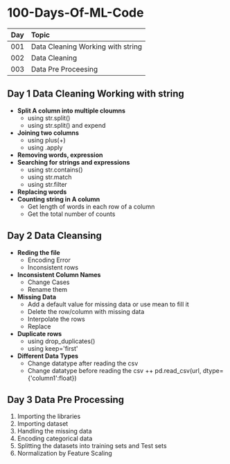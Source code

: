 # 100-Days-Of-ML-Code

| Day | Topic                                 |
|-----|:--------------------------------------|
| 001 | Data Cleaning Working with string     |
| 002 | Data Cleaning |
| 003 | Data Pre Proceesing |

## Day 1 Data Cleaning Working with string
   + **Split A column into multiple cloumns**
      + using str.split()
      + using str.split() and expend
   + **Joining two columns**
      + using plus(+)
      + using .apply
   + **Removing words, expression**
   + **Searching for strings and expressions**
      + using str.contains()
      + using str.match
      + using str.filter
   + **Replacing words**
   + **Counting string in A column**
      + Get length of words in each row of a column
      + Get the total number of counts
## Day 2 Data Cleansing
   + **Reding the file**
      + Encoding Error
      + Inconsistent rows
   + **Inconsistent Column Names**
      + Change Cases
      + Rename them
   + **Missing Data**
      + Add a default value for missing data or use mean to fill it
      + Delete the row/column with missing data
      + Interpolate the rows
      + Replace
   + **Duplicate rows**
      + using drop_duplicates()
      + using keep='first'
   + **Different Data Types**
      + Change datatype after reading the csv
      + Change datatype before reading the csv ++ pd.read_csv(url, dtype={'column1':float})
## Day 3 Data Pre Processing
   1. Importing the libraries
   2. Importing dataset
   3. Handling the missing data
   4. Encoding categorical data
   5. Splitting the datasets into training sets and Test sets
   6. Normalization by Feature Scaling